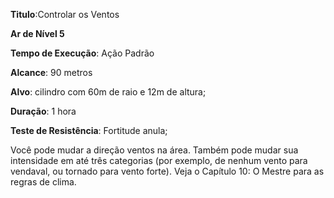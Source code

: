 **Titulo**:Controlar os Ventos

**Ar de Nível 5**

**Tempo de Execução**: Ação Padrão

**Alcance**: 90 metros

**Alvo**: cilindro com 60m de raio e 12m de altura;

**Duração**: 1 hora

**Teste de Resistência**: Fortitude anula;

Você pode mudar a direção ventos na área. Também pode mudar sua intensidade em até três categorias (por exemplo, de nenhum vento para vendaval, ou tornado para vento forte). Veja o Capítulo 10: O Mestre para as regras de clima.